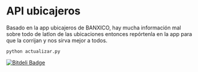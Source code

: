 API ubicajeros
===========

Basado en la app ubicajeros de BANXICO, hay mucha información mal sobre todo de latlon de las ubicaciones entonces repórtenla en la app para que la corrijan y nos sirva mejor a todos.

```python actualizar.py```


[![Bitdeli Badge](https://d2weczhvl823v0.cloudfront.net/ivansabik/ubicajeros-api/trend.png)](https://bitdeli.com/free "Bitdeli Badge")

